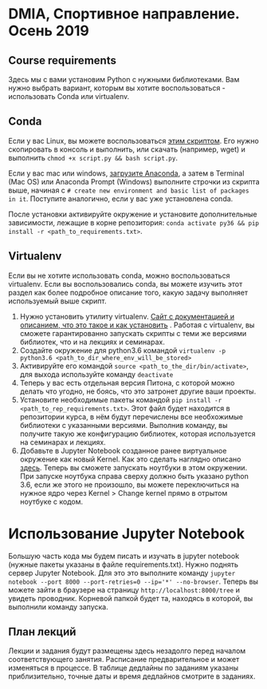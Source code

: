 # DMIA, Спортивное направление. Осень 2019

## Course requirements

Здесь мы с вами установим Python с нужными библиотеками. Вам нужно выбрать вариант, которым вы хотите воспользоваться - использовать Conda или virtualenv.

## Conda
Если у вас Linux, вы можете воспользоваться [этим скриптом](). Его нужно скопировать в консоль и выполнить, или скачать (например, wget) и выполнить `chmod +x script.py && bash script.py`.

Если у вас mac или windows, [загрузите Anaconda](https://www.anaconda.com/distribution/), а затем в Terminal (Mac OS) или Anaconda Prompt (Windows) выполните строчки из скрипта выше, начиная с `# create new environment and basic list of packages in it`. Поступите аналогично, если у вас уже установлена conda.

После установки активируйте окружение и установите дополнительные зависимости, лежащие в корне репозитория:
`conda activate py36 && pip install -r <path_to_requirements.txt>`.

## Virtualenv
Если вы не хотите использовать conda, можно воспользоваться virtualenv. Если вы воспользовались conda, вы можете изучить этот раздел как более подробное описание того, какую задачу выполняет используемый выше скрипт.

1. Нужно установить утилиту virtualenv. [Сайт с документацией и описанием, что это такое и как установить](https://virtualenv.pypa.io/en/stable/userguide/) . Работая с virtualenv, вы сможете гарантированно запускать скрипты с теми же версиями библиотек, что и на лекциях и семинарах.
2. Создайте окружение для python3.6 командой `virtualenv -p python3.6 <path_to_dir_where_env_will_be_stored>`
3. Активируйте его командой `source <path_to_the_dir/bin/activate>`, для выхода используйте команду `deactivate`
4. Теперь у вас есть отдельная версия Питона, с которой можно делать что угодно, не боясь, что это затронет другие ваши проекты.
5. Установите необходимые пакеты командой `pip install -r <path_to_rep_requirements.txt>`. Этот файл будет находится в репозитории курса, в нём будут перечислены все необхожимые библиотеки с указанными версиями. Выполнив команду, вы получите такую же конфигурацию библиотек, которая используется на семинарах и лекциях.
6. Добавьте в Jupyter Notebook созданное ранее виртуальное окружение как новый Kernel. Как это сделать наглядно описано [здесь](https://anbasile.github.io/programming/2017/06/25/jupyter-venv/). Теперь вы сможете запускать ноутбуки в этом окружении. При запуске ноутбука справа сверху должно быть указано python 3.6, если же этого не произошло, вы можете переключиться на нужное ядро через Kernel > Change kernel прямо в отрытом ноутбуке с кодом.

# Использование Jupyter Notebook

Большую часть кода мы будем писать и изучать в jupyter notebook (нужные пакеты указаны в файле requirements.txt). Нужно поднять сервер Jupyter Notebook. Для это это выполните команду `jupyter notebook --port 8000 --port-retries=0 --ip='*' --no-browser`. Теперь вы можете зайти в браузере на страницу `http://localhost:8000/tree` и увидеть проводник. Корневой папкой будет та, находясь в которой, вы выполнили команду запуска.

## План лекций

Лекции и задания будут размещены здесь незадолго перед началом соответствующего занятия. Расписание предварительное и может изменяться в процессе. В таблице дедлайны по заданиям указаны приблизительно, точные даты и время дедлайнов смотрите в заданиях.
